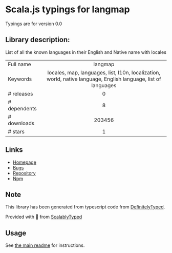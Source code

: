 
# Scala.js typings for langmap

Typings are for version 0.0

## Library description:
List of all the known languages in their English and Native name with locales

|                    |                 |
| ------------------ | :-------------: |
| Full name          | langmap |
| Keywords           | locales, map, languages, list, l10n, localization, world, native language, English language, list of languages |
| # releases         | 0 |
| # dependents       | 8 |
| # downloads        | 203456 |
| # stars            | 1 |

## Links
- [Homepage](https://github.com/alicoding/language-mapping-list#readme)
- [Bugs](https://github.com/alicoding/language-mapping-list/issues)
- [Repository](https://github.com/alicoding/language-mapping-list)
- [Npm](https://www.npmjs.com/package/langmap)
    


## Note
This library has been generated from typescript code from [DefinitelyTyped](https://definitelytyped.org).

Provided with :purple_heart: from [ScalablyTyped](https://github.com/oyvindberg/ScalablyTyped)

## Usage
See [the main readme](../../readme.md) for instructions.


